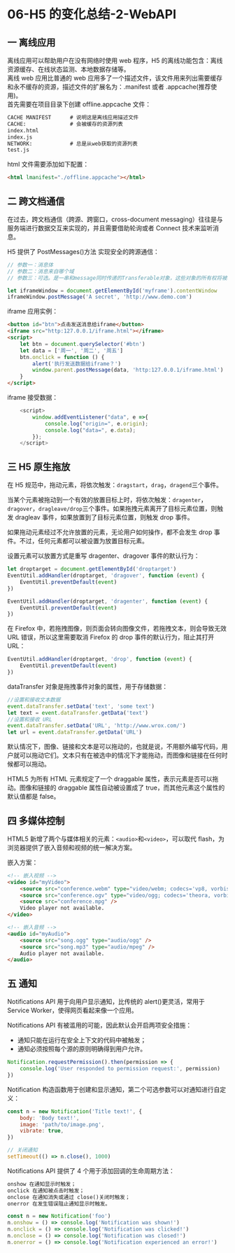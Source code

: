 # 06-H5 的变化总结-2-WebAPI

## 一 离线应用

离线应用可以帮助用户在没有网络时使用 web 程序，H5 的离线功能包含：离线资源缓存、在线状态监测、本地数据存储等。  
离线 web 应用比普通的 web 应用多了一个描述文件，该文件用来列出需要缓存和永不缓存的资源，描述文件的扩展名为：.manifest 或者 .appcache(推荐使用)。  
首先需要在项目目录下创建 offline.appcache 文件：

```txt
CACHE MANIFEST      # 说明这是离线应用描述文件
CACHE:              # 会被缓存的资源列表
index.html
index.js
NETWORK:            # 总是从web获取的资源列表
test.js
```

html 文件需要添加如下配置：

```html
<html lmanifest="./offline.appcache"></html>
```

## 二 跨文档通信

在过去，跨文档通信（跨源、跨窗口，cross-document messaging）往往是与服务端进行数据交互来实现的，并且需要借助轮询或者 Connect 技术来监听消息。

H5 提供了 PostMessages()方法 实现安全的跨源通信：

```js
// 参数一：消息体
// 参数二：消息来自哪个域
// 参数三：可选。是一串和message同时传递的Transferable对象，这些对象的所有权将被转译给消息的接收方，而发送乙方将不再保有所有权

let iframeWindow = document.getElementById('myframe').contentWindow
iframeWindow.postMessage('A secret', 'http://www.demo.com')
```

iframe 应用实例：

```html
<button id="btn">点击发送消息给iframe</button>
<iframe src="http:127.0.0.1/iframe.html"></iframe>
<script>
    let btn = document.querySelector('#btn')
    let data = ['周一', '周二', '周五']
    btn.onclick = function () {
        alert('执行发送数据给iframe？')
        window.parent.postMessage(data, 'http:127.0.0.1/iframe.html')
    }
</script>
```

iframe 接受数据：

```javascript
    <script>
        window.addEventListener("data", e =>{
            console.log("origin=", e.origin);
            console.log("data=", e.data);
        });
    </script>
```

## 三 H5 原生拖放

在 H5 规范中，拖动元素，将依次触发：`dragstart`，`drag`，`dragend`三个事件。

当某个元素被拖动到一个有效的放置目标上时，将依次触发：`dragenter`，`dragover`，`dragleave/drop`三个事件。如果拖拽元素离开了目标元素位置，则触发 dragleav 事件，如果放置到了目标元素位置，则触发 drop 事件。

如果拖动元素经过不允许放置的元素，无论用户如何操作，都不会发生 drop 事件。不过，任何元素都可以被设置为放置目标元素。

设置元素可以放置方式是重写 dragenter、dragover 事件的默认行为：

```js
let droptarget = document.getElementById('droptarget')
EventUtil.addHandler(droptarget, 'dragover', function (event) {
    EventUtil.preventDefault(event)
})

EventUtil.addHandler(droptarget, 'dragenter', function (event) {
    EventUtil.preventDefault(event)
})
```

在 Firefox 中，若拖拽图像，则页面会转向图像文件，若拖拽文本，则会导致无效 URL 错误，所以这里需要取消 Firefox 的 drop 事件的默认行为，阻止其打开 URL：

```js
EventUtil.addHandler(droptarget, 'drop', function (event) {
    EventUtil.preventDefault(event)
})
```

dataTransfer 对象是拖拽事件对象的属性，用于存储数据：

```js
//设置和接收文本数据
event.dataTransfer.setData('text', 'some text')
let text = event.dataTransfer.getData('text')
//设置和接收 URL
event.dataTransfer.setData('URL', 'http://www.wrox.com/')
let url = event.dataTransfer.getData('URL')
```

默认情况下，图像、链接和文本是可以拖动的，也就是说，不用额外编写代码，用户就可以拖动它们。文本只有在被选中的情况下才能拖动，而图像和链接在任何时候都可以拖动。

HTML5 为所有 HTML 元素规定了一个 draggable 属性，表示元素是否可以拖动。图像和链接的 draggable 属性自动被设置成了 true，而其他元素这个属性的默认值都是 false。

## 四 多媒体控制

HTML5 新增了两个与媒体相关的元素：`<audio>`和`<video>`，可以取代 flash，为浏览器提供了嵌入音频和视频的统一解决方案。

嵌入方案：

```html
<!-- 嵌入视频 -->
<video id="myVideo">
    <source src="conference.webm" type="video/webm; codecs='vp8, vorbis'" />
    <source src="conference.ogv" type="video/ogg; codecs='theora, vorbis'" />
    <source src="conference.mpg" />
    Video player not available.
</video>

<!-- 嵌入音频 -->
<audio id="myAudio">
    <source src="song.ogg" type="audio/ogg" />
    <source src="song.mp3" type="audio/mpeg" />
    Audio player not available.
</audio>
```

## 五 通知

Notifications API 用于向用户显示通知，比传统的 alert()更灵活，常用于 Service Worker，使得网页看起来像一个应用。

Notifications API 有被滥用的可能，因此默认会开启两项安全措施：

-   通知只能在运行在安全上下文的代码中被触发；
-   通知必须按照每个源的原则明确得到用户允许。

```js
Notification.requestPermission().then(permission => {
    console.log('User responded to permission request:', permission)
})
```

Notification 构造函数用于创建和显示通知，第二个可选参数可以对通知进行自定义：

```js
const n = new Notification('Title text!', {
    body: 'Body text!',
    image: 'path/to/image.png',
    vibrate: true,
})

// 关闭通知
setTimeout(() => n.close(), 1000)
```

Notifications API 提供了 4 个用于添加回调的生命周期方法：

```txt
onshow 在通知显示时触发；
onclick 在通知被点击时触发；
onclose 在通知消失或通过 close()关闭时触发；
onerror 在发生错误阻止通知显示时触发。
```

```js
const n = new Notification('foo')
n.onshow = () => console.log('Notification was shown!')
n.onclick = () => console.log('Notification was clicked!')
n.onclose = () => console.log('Notification was closed!')
n.onerror = () => console.log('Notification experienced an error!')
```
